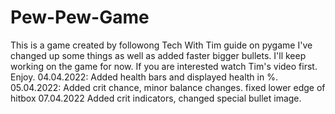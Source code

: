 # Pew-Pew-Game
This is a game created by followong Tech With Tim guide on pygame
I've changed up some things as well as added faster bigger bullets.
I'll keep working on the game for now. 
If you are interested watch Tim's video first.
Enjoy.
04.04.2022: Added health bars and displayed health in %.
05.04.2022: Added crit chance, minor balance changes. fixed lower edge of hitbox
07.04.2022 Added crit indicators, changed special bullet image.
